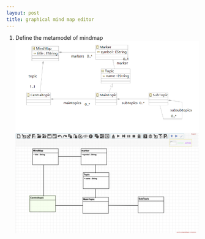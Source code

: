 ```yaml
---
layout: post
title: graphical mind map editor
---
```


1. Define the metamodel of mindmap
   ![keyword can be recognized](/img/4.png)
   ![keyword can be recognized](/img/5.png)
